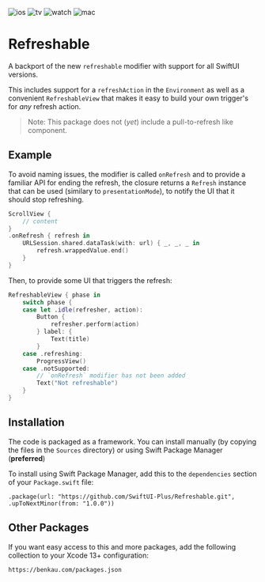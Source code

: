![ios](https://img.shields.io/badge/iOS-13-green)
![tv](https://img.shields.io/badge/tvOS-13-green)
![watch](https://img.shields.io/badge/watchOS-6-green)
![mac](https://img.shields.io/badge/macOS-10.15-green)

# Refreshable

A backport of the new `refreshable` modifier with support for all SwiftUI versions.

This includes support for a `refreshAction` in the `Environment` as well as a convenient `RefreshableView` that makes it easy to build your own trigger's for _any_ refresh action.

> Note: This package does not (_yet_) include a pull-to-refresh like component.

## Example

To avoid naming issues, the modifier is called `onRefresh` and to provide a familiar API for ending the refresh, the closure returns a `Refresh` instance that can be used (similary to `presentationMode`), to notify the UI that it should stop refreshing. 

```swift
ScrollView {
    // content
}
.onRefresh { refresh in 
    URLSession.shared.dataTask(with: url) { _, _, _ in 
        refresh.wrappedValue.end()
    }
}
```

Then, to provide some UI that triggers the refresh:

```swift
RefreshableView { phase in
    switch phase {
    case let .idle(refresher, action):
        Button {
            refresher.perform(action)
        } label: {
            Text(title)
        }
    case .refreshing:
        ProgressView()
    case .notSupported:
        // `onRefresh` modifier has not been added
        Text("Not refreshable")
    }
}
```

## Installation

The code is packaged as a framework. You can install manually (by copying the files in the `Sources` directory) or using Swift Package Manager (__preferred__)

To install using Swift Package Manager, add this to the `dependencies` section of your `Package.swift` file:

`.package(url: "https://github.com/SwiftUI-Plus/Refreshable.git", .upToNextMinor(from: "1.0.0"))`

## Other Packages

If you want easy access to this and more packages, add the following collection to your Xcode 13+ configuration:

`https://benkau.com/packages.json`
